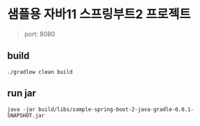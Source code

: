# 샘플용 자바11 스프링부트2 프로젝트
> port: 8080

## build
```shell
./gradlew clean build
```

## run jar
```shell
java -jar build/libs/sample-spring-boot-2-java-gradle-0.0.1-SNAPSHOT.jar
```
